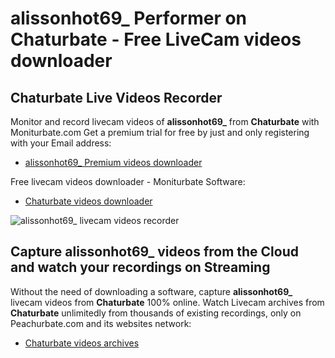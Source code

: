 # alissonhot69_ Performer on Chaturbate - Free LiveCam videos downloader

## Chaturbate Live Videos Recorder

Monitor and record livecam videos of **alissonhot69_** from **Chaturbate** with Moniturbate.com
Get a premium trial for free by just and only registering with your Email address:
* [alissonhot69_ Premium videos downloader](https://moniturbate.com/request-demo-licence-key.html)

Free livecam videos downloader - Moniturbate Software:
* [Chaturbate videos downloader](https://moniturbate.com/moniturbate-download-software.html)

![alissonhot69_ livecam videos recorder](https://peachurnet.com/templates/moniturbate-software.png)


## Capture alissonhot69_ videos from the Cloud and watch your recordings on Streaming

Without the need of downloading a software, capture **alissonhot69_** livecam videos from **Chaturbate** 100% online.
Watch Livecam archives from **Chaturbate** unlimitedly from thousands of existing recordings, only on Peachurbate.com and its websites network:
* [Chaturbate videos archives](https://peachurnet.com/)